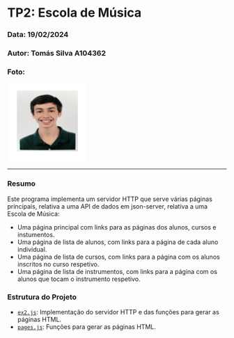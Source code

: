 # TP2: Escola de Música

### Data: 19/02/2024
### Autor: Tomás Silva A104362
### Foto:
![Photo](../Photo.png)

---

### Resumo
Este programa implementa um servidor HTTP que serve várias páginas principais, relativa a uma API de dados em json-server, relativa a uma Escola de Música:

- Uma página principal com links para as páginas dos alunos, cursos e instumentos.
- Uma página de lista de alunos, com links para a página de cada aluno individual.
- Uma página de lista de cursos, com links para a página com os alunos inscritos no curso respetivo.
- Uma página de lista de instrumentos, com links para a página com os alunos que tocam o instrumento respetivo.

### Estrutura do Projeto

- [`ex2.js`](ex2.js): Implementação do servidor HTTP e das funções para gerar as páginas HTML.
- [`pages.js`](pages.js): Funções para gerar as páginas HTML.